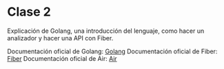 # Clase 2

Explicación de Golang, una introducción del lenguaje, como hacer un analizador y hacer una API con Fiber.

Documentación oficial de Golang: [Golang](https://go.dev/doc/)
Documentación oficial de Fiber: [Fiber](https://docs.gofiber.io/)
Documentación oficial de Air: [Air](https://github.com/air-verse/air)
